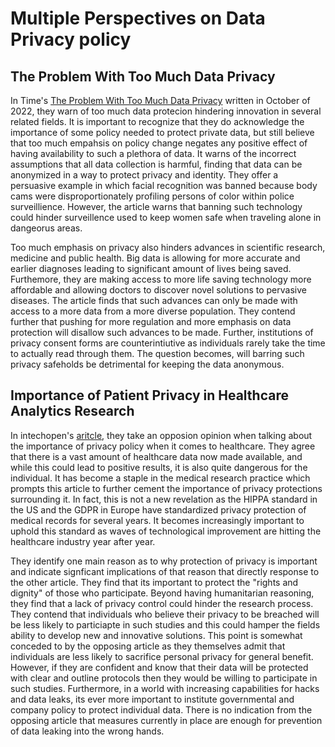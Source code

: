 # Multiple Perspectives on Data Privacy policy


## The Problem With Too Much Data Privacy 
In Time's [The Problem With Too Much Data Privacy](https://time.com/6224484/data-privacy-problem/) written in October of 2022, they warn of too much data protecion hindering innovation in several related fields. It is important to recognize that they do acknowledge the importance of some policy needed to protect private data, but still believe that too much empahsis on policy change negates any positive effect of having availability to such a plethora of data. It warns of the incorrect assumptions that all data collection is harmful, finding that data can be anonymized in a way to protect privacy and identity. They offer a persuasive example in which facial recognition was banned because body cams were disproportionately profiling persons of color within police surveillience. However, the article warns that banning such technology could hinder surveillence used to keep women safe when traveling alone in dangeorus areas. 

Too much emphasis on privacy also hinders advances in scientific research, medicine and public health. Big data is allowing for more accurate and earlier diagnoses leading to significant amount of lives being saved. Furthemore, they are making access to more life saving technology more affordable and allowing doctors to discover novel solutions to pervasive diseases. The article finds that such advances can only be made with access to a more data from a more diverse population. They contend further that pushing for more regulation and more emphasis on data protection will disallow such advances to be made. Further, institutions of privacy consent forms are counterintiutive as individuals rarely take the time to actually read through them. The question becomes, will barring such privacy safeholds be detrimental for keeping the data anonymous. 

## Importance of Patient Privacy in Healthcare Analytics Research 
In intechopen's [aritcle](https://www.intechopen.com/chapters/1120485), they take an opposion opinion when talking about the importance of privacy policy when it comes to healthcare. They agree that there is a vast amount of healthcare data now made available, and while this could lead to positive results, it is also quite dangerous for the individual. It has become a staple in the medical research practice which prompts this article to further cement the importance of privacy protections surrounding it. In fact, this is not a new revelation as the HIPPA standard in the US and the GDPR in Europe have standardized privacy protection of medical records for several years. It becomes increasingly important to uphold this standard as waves of technological improvement are hitting the healthcare industry year after year. 

They identify one main reason as to why protection of privacy is important and indicate signficant implications of that reason that directly response to the other article. They find that its important to protect the "rights and dignity" of those who participate. Beyond having humanitarian reasoning, they find that a lack of privacy control could hinder the research process. They contend that individuals who believe their privacy to be breached will be less likely to particiapte in such studies and this could hamper the fields ability to develop new and innovative solutions. This point is somewhat conceded to by the opposing article as they themselves admit that individuals are less likely to sacrifice personal privacy for general benefit. However, if they are confident and know that their data will be protected with clear and outline protocols then they would be willing to participate in such studies. Furthermore, in a world with increasing capabilities for hacks and data leaks, its ever more important to institute governmental and company policy to protect individual data. There is no indication from the opposing article that measures currently in place are enough for prevention of data leaking into the wrong hands. 